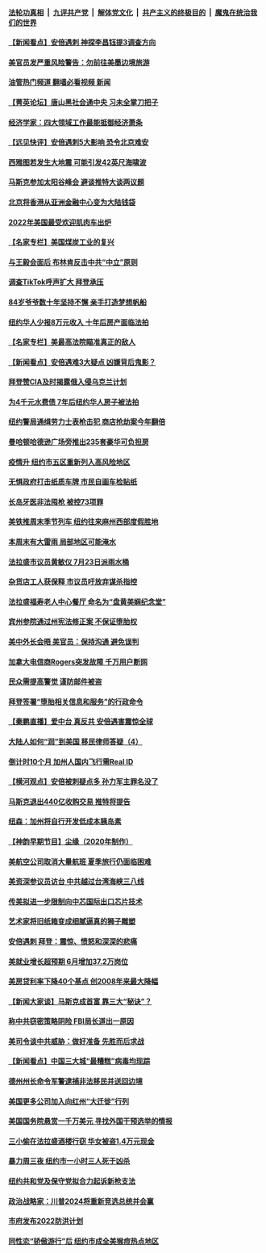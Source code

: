 ####  [法轮功真相](../../../../basic/blob/master/README.md?t=07101102) &nbsp;|&nbsp; [九评共产党](../../../../9ping.md/blob/master/README.md?t=07101102) &nbsp;|&nbsp; [解体党文化](../../../../jtdwh.md/blob/master/README.md?t=07101102)  &nbsp;|&nbsp; [共产主义的终极目的](../../../../gczydzjmd.md/blob/master/README.md?t=07101102) &nbsp;|&nbsp; [魔鬼在统治我们的世界](../../../../mgztzwmdsj.md/blob/master/README.md?t=07101102) 

#### [【新闻看点】安倍遇刺 神探李昌钰提3调查方向](../pages/nsc412/n13777327.md?t=07101102) 

#### [美官员发严重风险警告：勿前往美墨边境旅游](../pages/nsc412/n13776731.md?t=07101102) 

#### [油管热门频道 翻墙必看视频 新闻](http://45.76.130.85:81/youtube.html?07101102)

#### [【菁英论坛】唐山黑社会通中央 习未全掌刀把子](../pages/nsc412/n13777318.md?t=07101102) 

#### [经济学家：四大领域工作最能抵御经济萧条](../pages/nsc412/n13774518.md?t=07101102) 

#### [【远见快评】安倍遇刺5大影响 恐令北京难安](../pages/nsc412/n13776748.md?t=07101102) 

#### [西雅图若发生大地震 可能引发42英尺海啸波](../pages/nsc412/n13777291.md?t=07101102) 

#### [马斯克参加太阳谷峰会 避谈推特大谈两议题](../pages/nsc412/n13777239.md?t=07101102) 

#### [北京将香港从亚洲金融中心变为大陆钱袋](../pages/nsc412/n13777283.md?t=07101102) 

#### [2022年美国最受欢迎肌肉车出炉](../pages/nsc412/n13775900.md?t=07101102) 

#### [【名家专栏】美国煤炭工业的复兴](../pages/nsc412/n13777125.md?t=07101102) 

#### [与王毅会面后 布林肯反击中共“中立”原则](../pages/nsc412/n13777225.md?t=07101102) 

#### [调查TikTok呼声扩大 拜登承压](../pages/nsc412/n13777106.md?t=07101102) 

#### [84岁爷爷数十年坚持不懈 亲手打造梦想帆船](../pages/nsc412/n13776987.md?t=07101102) 

#### [纽约华人少报8万元收入 十年后房产面临法拍](../pages/nsc412/n13776905.md?t=07101102) 

#### [【名家专栏】美最高法院瞄准真正的敌人](../pages/nsc412/n13776470.md?t=07101102) 

#### [【新闻看点】安倍遇难3大疑点 凶嫌背后鬼影？](../pages/nsc412/n13776734.md?t=07101102) 

#### [拜登赞CIA及时揭露俄入侵乌克兰计划](../pages/nsc412/n13776924.md?t=07101102) 

#### [为4千元水费债 7年后纽约华人房子被法拍](../pages/nsc412/n13776895.md?t=07101102) 

#### [纽约警局通缉劳力士表枪击犯 商店抢劫案今年翻倍](../pages/nsc412/n13776901.md?t=07101102) 

#### [曼哈顿哈德逊广场旁推出235套豪华可负担房](../pages/nsc412/n13776915.md?t=07101102) 

#### [疫情升  纽约市五区重新列入高风险地区](../pages/nsc412/n13776881.md?t=07101102) 

#### [无惧政府打击纸质车牌 市民自画车检贴纸](../pages/nsc412/n13776893.md?t=07101102) 

#### [长岛牙医非法囤枪 被控73项罪](../pages/nsc412/n13776897.md?t=07101102) 

#### [美铁推周末季节列车 纽约往来麻州西部度假胜地](../pages/nsc412/n13776899.md?t=07101102) 

#### [本周末有大雷雨 局部地区可能淹水](../pages/nsc412/n13776919.md?t=07101102) 

#### [法拉盛市议员黄敏仪 7月23日派雨水桶](../pages/nsc412/n13776907.md?t=07101102) 

#### [杂货店工人获保释 市议员吁放弃谋杀指控](../pages/nsc412/n13776911.md?t=07101102) 

#### [法拉盛福寿老人中心餐厅 命名为“盘黄美娴纪念堂”](../pages/nsc412/n13776913.md?t=07101102) 

#### [宾州参院通过州宪法修正案 不保证堕胎权](../pages/nsc412/n13776786.md?t=07101102) 

#### [美中外长会晤 美官员：保持沟通 避免误判](../pages/nsc412/n13776804.md?t=07101102) 

#### [加拿大电信商Rogers突发故障 千万用户断网](../pages/nsc412/n13776759.md?t=07101102) 

#### [民众需提高警觉 谨防邮件被盗](../pages/nsc412/n13776791.md?t=07101102) 

#### [拜登签署“堕胎相关信息和服务”的行政命令](../pages/nsc412/n13776727.md?t=07101102) 

#### [【秦鹏直播】爱中台 真反共 安倍遇害震惊全球](../pages/nsc412/n13776745.md?t=07101102) 

#### [大陆人如何“润”到美国 移民律师答疑（4）](../pages/nsc412/n13776763.md?t=07101102) 

#### [倒计时10个月 加州人国内飞行需Real ID](../pages/nsc412/n13776753.md?t=07101102) 

#### [【横河观点】安倍被刺疑点多 孙力军主罪名没了](../pages/nsc412/n13776739.md?t=07101102) 

#### [马斯克退出440亿收购交易 推特将提告](../pages/nsc412/n13776721.md?t=07101102) 

#### [纽森：加州将自行开发低成本胰岛素](../pages/nsc412/n13776738.md?t=07101102) 

#### [【神韵早期节目】尘缘（2020年制作）](../pages/nsc412/n13776701.md?t=07101102) 

#### [美航空公司取消大量航班 夏季旅行仍面临困难](../pages/nsc412/n13776653.md?t=07101102) 

#### [美资深参议员访台 中共越过台湾海峡三八线](../pages/nsc412/n13776415.md?t=07101102) 

#### [传美拟进一步限制向中芯国际出口芯片技术](../pages/nsc412/n13776630.md?t=07101102) 

#### [艺术家将旧纸箱变成细腻逼真的狮子雕塑](../pages/nsc412/n13776508.md?t=07101102) 

#### [安倍遇刺 拜登：震惊、愤怒和深深的悲痛](../pages/nsc412/n13776525.md?t=07101102) 

#### [美就业增长超预期 6月增加37.2万岗位](../pages/nsc412/n13776506.md?t=07101102) 

#### [美房贷利率下降40个基点 创2008年来最大降幅](../pages/nsc412/n13776241.md?t=07101102) 

#### [【新闻大家谈】马斯克成首富 靠三大“秘诀”？](../pages/nsc412/n13776114.md?t=07101102) 

#### [称中共窃密策略阴险 FBI局长道出一原因](../pages/nsc412/n13775989.md?t=07101102) 

#### [美司令谈中共威胁：做好准备 先胜而后求战](../pages/nsc412/n13776303.md?t=07101102) 

#### [【新闻看点】中国三大城“最糟糕”病毒均现踪](../pages/nsc412/n13775992.md?t=07101102) 

#### [德州州长命令军警逮捕非法移民并送回边境](../pages/nsc412/n13776103.md?t=07101102) 

#### [美国更多公司加入向红州“大迁徙”行列](../pages/nsc412/n13776060.md?t=07101102) 

#### [美国国务院悬赏一千万美元 寻找外国干预选举的情报](../pages/nsc412/n13776196.md?t=07101102) 

#### [三小偷在法拉盛酒楼行窃 华女被盗1.4万元现金](../pages/nsc412/n13776189.md?t=07101102) 

#### [暴力周三夜 纽约市一小时三人死于凶杀](../pages/nsc412/n13776145.md?t=07101102) 

#### [纽约共和党及保守党拟合力起诉新枪支法](../pages/nsc412/n13776165.md?t=07101102) 

#### [政治战略家：川普2024将重新竞选总统并会赢](../pages/nsc412/n13776180.md?t=07101102) 

#### [市府发布2022防洪计划](../pages/nsc412/n13776183.md?t=07101102) 

#### [同性恋“骄傲游行”后  纽约市成全美猴痘热点地区](../pages/nsc412/n13776186.md?t=07101102) 

<img src='http://gfw-breaker.win/goodnews/indexes/nsc412.md' width='0px' height='0px'/>
